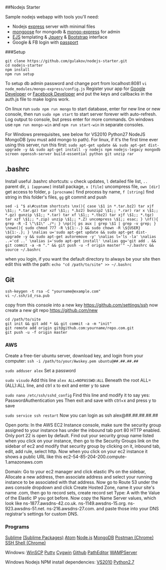 ##Nodejs Starter

Sample nodejs webapp with tools you'll need:

- Nodejs [express](http://expressjs.com/4x/api.html) server with minimal files 
- [mongoose](http://mongoosejs.com/docs/guide.html) for mongodb & [mongo-express](https://github.com/andzdroid/mongo-express) for admin
- [EJS](https://github.com/mde/ejs) templating & [Jquery](https://learn.jquery.com/using-jquery-core/) & [Bootstrap](http://getbootstrap.com/components/) interface
- Google & FB login with [passport](http://passportjs.org/docs/overview)


###Setup

```
git clone https://github.com/gulakov/nodejs-starter.git
cd nodejs-starter
npm install
npm run setup
```
To setup db admin password and change port from localhost:8081 ```vi node_modules/mongo-express/config.js```
Register your app for [Google Developer](https://console.developers.google.com/project) or [Facebook Developer](https://developers.facebook.com/) and put the keys and callbacks in the auth.js file to make logins work.

On linux run ```sudo npm run mongo``` to start database, enter for new line or new console, then run ```sudo npm start``` to start server forever with auto-refresh. Log output to console, but press enter for more commands. On windows use ```npm run mongo-win``` and ```npm run start-win``` in separate consoles.

For Windows prerequisites, see below for VS2010  Python27 NodeJS MongoDB (you must add mongo to path). For linux, if it's the first time ever using this server, run this first:
```sudo apt-get update && sudo apt-get dist-upgrade -y && sudo apt-get install -y nodejs npm nodejs-legacy mongodb screen openssh-server build-essential python git unzip rar```


## .bashrc

Install useful .bashrc shortcuts: 
```u```  check updates, ```l``` detailed file list, ```..``` parent dir, ```i [appname]``` install package, ```x [file]``` uncompress file, ```own [dir]``` get access to folder, ```p [procname]``` find process by name, ```f [string]``` find string in this folder's files, ```gg``` git commit and push 

```sed -i "$ a\#custom shortcuts \nx(){ case \$1 in *.tar.bz2) tar xjf \$1;; *.tar.gz) tar xzf \$1;; *.bz2) bunzip2 \$1;; *.rar) rar x \$1;; *.gz) gunzip \$1;; *.tar) tar xf \$1;; *.tbz2) tar xjf \$1;; *.tgz) tar xzf \$1;; *.zip) unzip \$1;; *.Z) uncompress \$1;; esac; } \nf(){ grep -R -I \"\$1\" ./*; } \np(){ ps aux | grep \$1 | grep -v grep; } \nown(){ sudo chmod 777 -R \${1:-.} && sudo chown -R \${USER} \${1:-.}; } \nalias u='sudo apt-get update && sudo apt-get dist-upgrade -y && sudo apt-get autoremove -y' \nalias l='ls -la' \nalias ..='cd ..' \nalias i='sudo apt-get install' \nalias gg='git add . && git commit -a -m "." && git push -u -f origin master'" ~/.bashrc && source ~/.bashrc```

when you login, if you want the default directory to always be your site then edit this with the path:
```echo "cd /path/to/site" >> ~/.bashrc```


## Git 

```
ssh-keygen -t rsa -C "yourname@example.com"
vi ~/.ssh/id_rsa.pub
```
copy from this console into a new key https://github.com/settings/ssh
now create a new git repo https://github.com/new
```
cd /path/to/site
git init && git add * && git commit -a -m "init"
git remote add origin git@github.com:yourname/repo.com.git
git push -u -f origin master
```


### AWS

Create a free-tier ubuntu server, download key, and login from your computer:
```ssh -i /path/to/your/Awskey.pem ubuntu@##.##.##.##``` 


```sudo adduser alex```
Set a password

```sudo visudo```
Add this line
```alex ALL=NOPASSWD:ALL```
Beneath the root ALL=(ALL):ALL line, and ctrl x to exit and enter y to save

```sudo nano /etc/ssh/sshd_config```
Find this line and modify it to say yes:  PasswordAuthentication yes 
Then exit and save with ctrl+x and press y to save

```sudo service ssh restart```
Now you can login as ssh alex@##.##.##.##.##

Open ports:
In the AWS EC2 Instance console, make sure the security group assigned to your instance has under the inbound tab port 80 HTTP enabled. Only port 22 is open by default. Find out your security group name listed when you click on your instance, then go to the Security Groups link on the sidebar of ec2 and modify that security group by clicking on it, inbound tab, edit, add rule, select http. Now when you click on your ec2 instance it shows a public URL like this ec2-54-85-204-200.compute-1.amazonaws.com


Domain:
Go to your ec2 manager and click elastic IPs on the sidebar, Allocate a new address, then associate address and select your running instance to be associated with that address. Now go to Route 53 under the aws console dropdown and click Create Hosted Zone, name it your site's name .com, then go to record sets, create record set Type: A with the Value of the Elastic IP you got before. Now copy the Name Server values, which look like ns-1877.awsdns-42.co.uk. ns-1149.awsdns-15.org. ns-923.awsdns-51.net. ns-216.awsdns-27.com. and paste those into your DNS registrar's settings for custom DNS.


### Programs
[Sublime](http://www.sublimetext.com/3)
[(Sublime Packages)](https://packagecontrol.io/installation)
[Atom](https://atom.io/)
[Node.js](https://nodejs.org/download/)
[MongoDB](https://www.mongodb.org/downloads)
[Postman (Chrome)](https://chrome.google.com/webstore/detail/postman-rest-client/fdmmgilgnpjigdojojpjoooidkmcomcm)
[SSH Shell (Chrome)](https://chrome.google.com/webstore/detail/secure-shell/pnhechapfaindjhompbnflcldabbghjo?utm_source=chrome-app-launcher-info-dialog)

Windows:
[WinSCP](http://winscp.net/eng/download.php#download2)
[Putty](http://the.earth.li/~sgtatham/putty/latest/x86/putty.exe)
[Cygwin](https://cygwin.com/setup-x86.exe)
[Github](https://github-windows.s3.amazonaws.com/GitHubSetup.exe)
[PathEditor](https://patheditor2.codeplex.com/)
[WAMPServer](http://www.wampserver.com/en/)

Windows Nodejs NPM install dependencies:
[VS2010](https://app.vssps.visualstudio.com/profile/review?download=true&family=VisualStudioCExpress&release=VisualStudio2010&type=web&slcid=0x409)
[Python2.7](https://www.python.org/downloads/)
